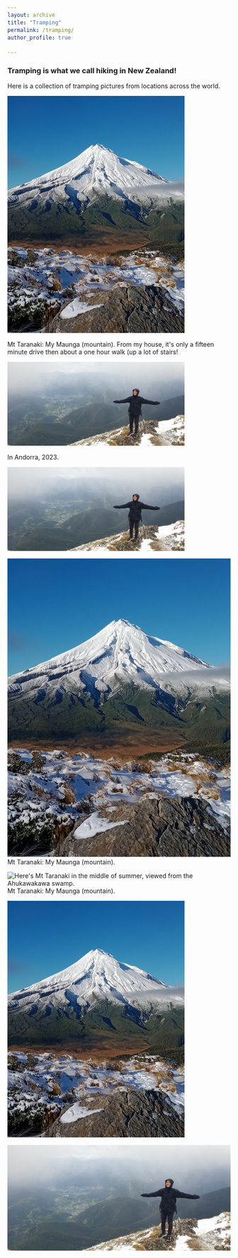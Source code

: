 ```yaml
---
layout: archive
title: "Tramping"
permalink: /tramping/
author_profile: true

---
```



### Tramping is what we call hiking in New Zealand!

Here is a collection of tramping pictures from locations across the world.

<img src="/images/mt_taranaki_snowy.jpg" width="400"/>

Mt Taranaki: My Maunga (mountain). From my house, it's only a fifteen minute drive then about a one hour walk (up a lot of stairs!

<img src="/images/andorra_mountaing.jpg" width="400"/>

In Andorra, 2023.

<img src="/images/andorra_mountaing.jpg" width="400"/>

![Mt Taranaki: My Maunga (mountain). From my house, it's only a fifteen minute drive then about a one hour walk (up a lot of stairs!) to get this amazing view above Pouakai Hut.](/images/mt_taranaki_snowy.jpg)
Mt Taranaki: My Maunga (mountain). 

![Here's Mt Taranaki in the middle of summer, viewed from the Ahukawakawa swamp.](/_tramping/mt_taranaki_sunny.jpg)
Mt Taranaki: My Maunga (mountain). 

<img src="/images/mt_taranaki_snowy.jpg" width="400"/>

![In Andorra, 2023.](/_tramping/andorra_mountaing.jpg)



